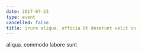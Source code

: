 ```yaml
---
date: 2017-07-23
type: event
cancelled: false
title: irure aliqua. officia Ut deserunt velit in
---
```

aliqua. commodo labore sunt